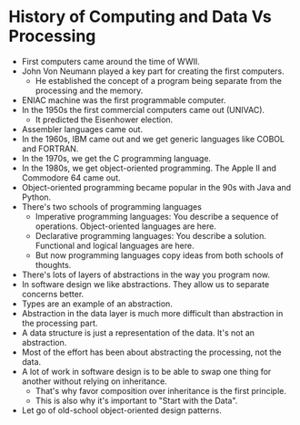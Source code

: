 # History of Computing and Data Vs Processing

* First computers came around the time of WWII. 
* John Von Neumann played a key part for creating the first computers.
  * He established the concept of a program being separate from the processing and the memory.
* ENIAC machine was the first programmable computer.
* In the 1950s the first commercial computers came out (UNIVAC).
  * It predicted the Eisenhower election.
* Assembler languages came out.
* In the 1960s, IBM came out and we get generic languages like COBOL and FORTRAN.
* In the 1970s, we get the C programming language.
* In the 1980s, we get object-oriented programming. The Apple II and Commodore 64 came out.
* Object-oriented programming became popular in the 90s with Java and Python.
* There's two schools of programming languages
  * Imperative programming languages: You describe a sequence of operations. Object-oriented languages are here.
  * Declarative programming languages: You describe a solution. Functional and logical languages are here.
  * But now programming languages copy ideas from both schools of thoughts.
* There's lots of layers of abstractions in the way you program now.
* In software design we like abstractions. They allow us to separate concerns better.
* Types are an example of an abstraction.
* Abstraction in the data layer is much more difficult than abstraction in the processing part.
* A data structure is just a representation of the data. It's not an abstraction.
* Most of the effort has been about abstracting the processing, not the data.
* A lot of work in software design is to be able to swap one thing for another without relying on inheritance.
  * That's why favor composition over inheritance is the first principle.
  * This is also why it's important to "Start with the Data".
* Let go of old-school object-oriented design patterns.
